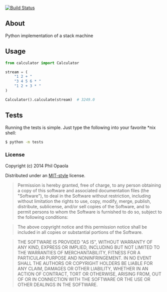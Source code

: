 [![Build Status](https://travis-ci.org/philangist/reverse-polish-notation-calculator.svg)](https://travis-ci.org/philangist/reverse-polish-notation-calculator)

## About
Python implementation of a stack machine

## Usage

```python
from calculator import Calculator

stream = (
    "1 2 + "
    "3 4 5 6 * "
    "1 2 + 3 * "
)

Calculator().calculate(stream)  # 3249.0

```

## Tests
Running the tests is simple. Just type the following into your favorite *nix shell:
```bash
$ python -m tests
```

### License

Copyright (c) 2014 Phil Opaola

Distributed under an [MIT-style](http://www.opensource.org/licenses/mit-license.php) license.

> Permission is hereby granted, free of charge, to any person obtaining a copy of
> this software and associated documentation files (the "Software"), to deal in
> the Software without restriction, including without limitation the rights to
> use, copy, modify, merge, publish, distribute, sublicense, and/or sell copies
> of the Software, and to permit persons to whom the Software is furnished to do
> so, subject to the following conditions:

> The above copyright notice and this permission notice shall be included in all
> copies or substantial portions of the Software.

> THE SOFTWARE IS PROVIDED "AS IS", WITHOUT WARRANTY OF ANY KIND, EXPRESS OR
> IMPLIED, INCLUDING BUT NOT LIMITED TO THE WARRANTIES OF MERCHANTABILITY,
> FITNESS FOR A PARTICULAR PURPOSE AND NONINFRINGEMENT. IN NO EVENT SHALL THE
> AUTHORS OR COPYRIGHT HOLDERS BE LIABLE FOR ANY CLAIM, DAMAGES OR OTHER
> LIABILITY, WHETHER IN AN ACTION OF CONTRACT, TORT OR OTHERWISE, ARISING FROM,
> OUT OF OR IN CONNECTION WITH THE SOFTWARE OR THE USE OR OTHER DEALINGS IN THE
> SOFTWARE.
